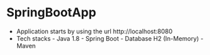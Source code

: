 # SpringBootApp
  
  - Application starts by using the url http://localhost:8080
  - Tech stacks
        - Java 1.8
        - Spring Boot
        - Database H2 (In-Memory)
        - Maven
